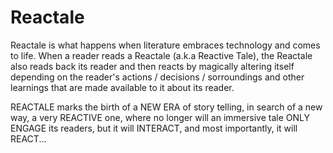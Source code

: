 # Reactale
Reactale is what happens when literature embraces technology and comes to life. When a reader reads a Reactale (a.k.a Reactive Tale), the Reactale also reads back its reader and then reacts by magically altering itself depending on the reader's actions / decisions / sorroundings and other learnings that are made available to it about its reader.

REACTALE marks the birth of a NEW ERA of story telling, in search of a new way, a very REACTIVE one, where no longer will an immersive tale ONLY ENGAGE its readers, but it will INTERACT, and most importantly, it will REACT...
